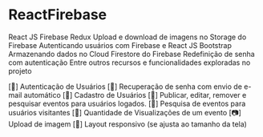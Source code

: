 # ReactFirebase
React JS Firebase Redux Upload e download de imagens no Storage do Firebase Autenticando usuários com Firebase e React JS Bootstrap Armazenando dados no Cloud Firestore do Firebase Redefinição de senha com autenticação Entre outros recursos e funcionalidades exploradas no projeto

[🔑] Autenticação de Usuários
[📧] Recuperação de senha com envio de e-mail automático
[👤] Cadastro de Usuários
[📝] Publicar, editar, remover e pesquisar eventos para usuários logados.
[🔎] Pesquisa de eventos para usuários visitantes
[👀] Quantidade de Visualizações de um evento
[📷] Upload de imagem
[📲] Layout responsivo (se ajusta ao tamanho da tela)
